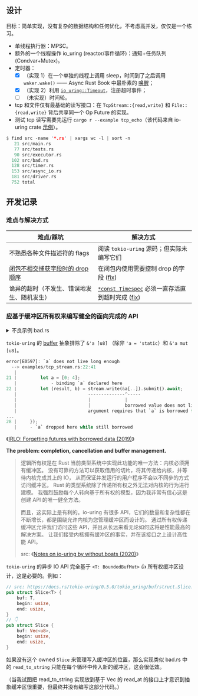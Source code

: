 
## 设计

目标：简单实现，没有复杂的数据结构和任何优化，不考虑高并发，仅仅是一个练习。

* 单线程执行器：MPSC。
* 额外的一个线程操作 io_uring (reactor/事件循环)：通知+任务队列 (Condvar+Mutex)。
* 定时器：
  - [x] （实现 1）在一个单独的线程上调用 sleep，时间到了之后调用 `waker.wake()` —— Async Rust Book 中最朴素的 [唤醒][arb-wakeups]；
  - [x] （实现 2）利用 [`io_uring::Timeout`]，注册超时事件；
  - [ ] （未实现）时间轮。
* tcp 和文件仅有最基础的读写接口：在 `TcpStream::{read,write}` 和 `File::{read,write}` 背后共享同一个 Op Future 的实现。
* 测试 tcp 读写需要先运行 `cargo r --example tcp_echo`（该代码来自 io-uring crate [示例][tcp_echo]）。

[arb-wakeups]: https://rust-lang.github.io/async-book/02_execution/03_wakeups.html
[`io_uring::Timeout`]: https://docs.rs/io-uring/latest/io_uring/opcode/struct.Timeout.html
[tcp_echo]: https://github.com/tokio-rs/io-uring/blob/c1c37735f3f94f12c773bbec6726d6d3db5ef14e/examples/tcp_echo.rs

```rust
$ find src -name '*.rs' | xargs wc -l | sort -n
   21 src/main.rs
   77 src/tests.rs
   90 src/executor.rs
  102 src/bad.rs
  128 src/timer.rs
  153 src/async_io.rs
  181 src/driver.rs
  752 total
```

## 开发记录

### 难点与解决方式

| 难点/踩坑                                      | 解决方式                                                            |
|------------------------------------------------|---------------------------------------------------------------------|
| 不熟悉各种文件描述符的 flags                   | 阅读 `tokio-uring` 源码；但实际未编写它们                           |
| [闭包不相交捕获字段时的 drop 顺序][drop-order] | 在闭包内使用需要控制 drop 的字段 ([fix][fix-drop])                  |
| 诡异的超时（不发生、错误地发生、随机发生）     | [`*const Timespec`] 必须一直存活直到超时完成  ([fix][fix-Timespec]) |

[drop-order]: https://doc.rust-lang.org/stable/edition-guide/rust-2021/disjoint-capture-in-closures.html#drop-order
[`*const Timespec`]: https://docs.rs/io-uring/latest/io_uring/opcode/struct.Timeout.html#method.new
[fix-drop]: https://github.com/zjp-CN/os-notes/commit/7f4022adda920280008fdaa08e436b001d00e264
[fix-Timespec]: https://github.com/zjp-CN/os-notes/commit/b8647ba049e3f1f2defd8434a9a3965b5916e7df#diff-47455ac29522bfd90d8bb00f886371ef393deeb90980e3d1a99b08893e7e1f6f

### 应基于缓冲区所有权来编写健全的面向完成的 API

<details>

<summary>不良示例 bad.rs</summary>

```rust
/// Bad practice with borrowed buffer!!! (Though it works.)
fn read_at(path: &str, offset: u64, buf: &mut [u8]) -> impl Future<Output = Result<usize>> {
  ...
}
```

</details>

`tokio-uring` 的 [buffer](https://docs.rs/tokio-uring/0.5.0/tokio_uring/buf/index.html) 抽象排除了 `&'a [u8]`
（除非 `'a = 'static`）和 `&'a mut [u8]`。

```rust
error[E0597]: `a` does not live long enough
  --> examples/tcp_stream.rs:22:41
   |
21 |         let a = [0; 4];
   |             - binding `a` declared here
22 |         let (result, b) = stream.write(&a[..]).submit().await;
   |                           --------------^-----
   |                           |             |
   |                           |             borrowed value does not live long enough
   |                           argument requires that `a` is borrowed for `'static`
...
28 |     });
   |     - `a` dropped here while still borrowed
```


《[IRLO: Forgetting futures with borrowed data (2019)](https://internals.rust-lang.org/t/forgetting-futures-with-borrowed-data/10824)》

**The problem: completion, cancellation and buffer management.**

> 逻辑所有权是在 Rust 当前类型系统中实现此功能的唯一方法：内核必须拥有缓冲区。
> 没有可靠的方法可以获取借用的切片，将其传递给内核，并等待内核完成其上的 IO，
> 从而保证并发运行的用户程序不会以不同步的方式访问缓冲区。
> Rust 的类型系统除了传递所有权之外无法对内核的行为进行建模。
> 我强烈鼓励每个人转向基于所有权的模型，因为我非常有信心这是创建 API 的唯一健全方法。
>
> 而且，这实际上是有利的。io-uring 有很多 API，它们的数量和复杂性都在不断增长，都是围绕允许内核为您管理缓冲区而设计的。
> 通过所有权传递缓冲区允许我们访问这些 API，并且从长远来看无论如何这将是性能最高的解决方案。
> 让我们接受内核拥有缓冲区的事实，并在该接口之上设计高性能 API。
> 
> src: 《[Notes on io-uring by without.boats (2020)](https://without.boats/blog/io-uring/)》


`tokio-uring` 的异步 IO API 完全基于 `<T: BoundedBufMut>` 👍 所有权缓冲区设计，这是必要的。例如：

```rust
// src: https://docs.rs/tokio-uring/0.5.0/tokio_uring/buf/struct.Slice.html
pub struct Slice<T> {
    buf: T,
    begin: usize,
    end: usize,
}
// 👇
pub struct Slice {
    buf: Vec<u8>,
    begin: usize,
    end: usize,
}
```

如果没有这个 owned `Slice` 来管理写入缓冲区的位置，那么实现类似 bad.rs 中的 `read_to_string` 只能在每个循环中传入新的缓冲区，这会很低效。

（当我试图把 read_to_string 实现放到基于 Vec 的 read_at 的接口上才意识到抽象缓冲区很重要，但最终并没有编写这部分代码。）
